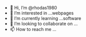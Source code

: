 - 👋 Hi, I’m @rhodas1980
- 👀 I’m interested in ...webpages
- 🌱 I’m currently learning ...software
- 💞️ I’m looking to collaborate on ...
- 📫 How to reach me ...

<!---
rhodas1980/rhodas1980 is a ✨ special ✨ repository because its `README.md` (this file) appears on your GitHub profile.
You can click the Preview link to take a look at your changes.
--->
